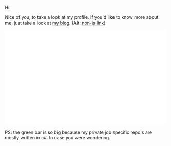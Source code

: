 Hi!

Nice of you, to take a look at my profile. If you'd like to know more about me, just take a look at [my blog](https://tim.kicker.dev/). (Alt: [non-js link](https://blog.kicker.dev/))

![](https://raw.githubusercontent.com/botchGNU/botchGNU/master/generated/languages.svg)

PS: the green bar is so big because my private job specific repo's are mostly written in c#. In case you were wondering.
